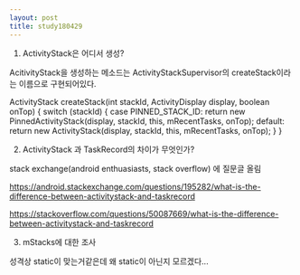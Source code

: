 ```yaml
---
layout: post
title: study180429
---
```


1. ActivityStack은 어디서 생성?

AcitivityStack을 생성하는 메소드는 ActivityStackSupervisor의 createStack이라는 이름으로 구현되어있다. 

  ActivityStack createStack(int stackId, ActivityDisplay display, boolean onTop) {
        switch (stackId) {
            case PINNED_STACK_ID:
                return new PinnedActivityStack(display, stackId, this, mRecentTasks, onTop);
            default:
                return new ActivityStack(display, stackId, this, mRecentTasks, onTop);
        }
    }


2. ActivityStack 과 TaskRecord의 차이가 무엇인가?

stack exchange(android enthuasiasts, stack overflow) 에 질문글 올림

https://android.stackexchange.com/questions/195282/what-is-the-difference-between-activitystack-and-taskrecord

https://stackoverflow.com/questions/50087669/what-is-the-difference-between-activitystack-and-taskrecord

3. mStacks에 대한 조사

성격상 static이 맞는거같은데 왜 static이 아닌지 모르겠다...
